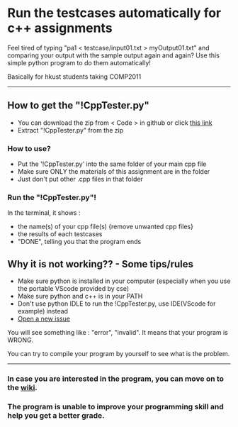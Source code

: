 # Run the testcases automatically for c++ assignments

Feel tired of typing "pa1 < testcase/input01.txt > myOutput01.txt" and comparing your output with the sample output again and again? Use this simple python program to do them automatically!

Basically for hkust students taking COMP2011

<hr>

## How to get the "!CppTester.py"

 - You can download the zip from < Code > in github or click [this link](https://github.com/hwtam/run-the-testcases-automatically-for-cpp/archive/refs/heads/main.zip)
 - Extract "!CppTester.py" from the zip

### How to use?

- Put the '!CppTester.py' into the same folder of your main cpp file
- Make sure ONLY the materials of this assignment are in the folder
- Just don't put other .cpp files in that folder

### Run the "!CppTester.py"!

In the terminal, it shows : 
- the name(s) of your cpp file(s) {remove unwanted cpp files}
- the results of each testcases
- "DONE", telling you that the program ends

## Why it is not working?? - Some tips/rules

- Make sure python is installed in your computer (especially when you use the portable VScode provided by cse)
- Make sure python and c++ is in your PATH
- Don't use python IDLE to run the !CppTester.py, use IDE(VScode for example) instead
- [Open a new issue](https://github.com/hwtam/run-the-testcases-automatically-for-cpp-assignments/issues/new/choose)

You will see something like : "error", "invalid". It means that your program is WRONG.

You can try to compile your program by yourself to see what is the problem.

<hr>

### In case you are interested in the program, you can move on to the [wiki](https://github.com/hwtam/run-the-testcases-automatically-for-cpp-assignments/wiki).

### The program is unable to improve your programming skill and help you get a better grade.
